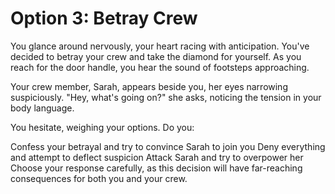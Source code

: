 # Option 3: Betray Crew
You glance around nervously, your heart racing with anticipation. You've decided to betray your crew and take the diamond for yourself. As you reach for the door handle, you hear the sound of footsteps approaching.

Your crew member, Sarah, appears beside you, her eyes narrowing suspiciously. "Hey, what's going on?" she asks, noticing the tension in your body language.

You hesitate, weighing your options. Do you:

Confess your betrayal and try to convince Sarah to join you
Deny everything and attempt to deflect suspicion
Attack Sarah and try to overpower her
Choose your response carefully, as this decision will have far-reaching consequences for both you and your crew.